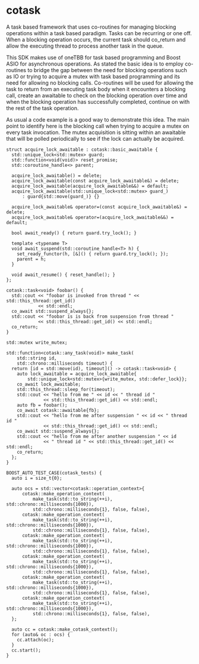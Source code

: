 # cotask
A task based framework that uses co-routines for managing blocking operations within a task based paradigm.  Tasks can be recurring or one off.  When a blocking operation occurs, the current task should co_return and allow the executing thread to process another task in the queue.

This SDK makes use of oneTBB for task based programming and Boost ASIO for asynchronous operations.  As stated the basic idea is to employ co-routines to bridge the gap between the need for blocking operations such as IO or trying to acquire a mutex with task based programming and its need for allowing no blocking calls.  Co-routines will be used for allowing the task to return from an executing task body when it encounters a blocking call, create an awaitable to check on the blocking operation over time and when the blocking operation has successfully completed, continue on with the rest of the task operation.

As usual a code example is a good way to demonstrate this idea.  The main point to identify here is the blocking call when trying to acquire a mutex on every task invocation.  The mutex acquisition is sitting within an awaitable that will be polled periodically to see if the lock can actually be acquired.

```
struct acquire_lock_awaitable : cotask::basic_awaitable {
  std::unique_lock<std::mutex> guard;
  std::function<void(void)> reset_promise;
  std::coroutine_handle<> parent;

  acquire_lock_awaitable() = delete;
  acquire_lock_awaitable(const acquire_lock_awaitable&) = delete;
  acquire_lock_awaitable(acquire_lock_awaitable&&) = default;
  acquire_lock_awaitable(std::unique_lock<std::mutex> guard_)
      : guard{std::move(guard_)} {}

  acquire_lock_awaitable& operator=(const acquire_lock_awaitable&) = delete;
  acquire_lock_awaitable& operator=(acquire_lock_awaitable&&) = default;

  bool await_ready() { return guard.try_lock(); }

  template <typename T>
  void await_suspend(std::coroutine_handle<T> h) {
    set_ready_functor(h, [&]() { return guard.try_lock(); });
    parent = h;
  }

  void await_resume() { reset_handle(); }
};

cotask::task<void> foobar() {
  std::cout << "foobar is invoked from thread " << std::this_thread::get_id()
            << std::endl;
  co_await std::suspend_always{};
  std::cout << "foobar is is back from suspension from thread "
            << std::this_thread::get_id() << std::endl;
  co_return;
}

std::mutex write_mutex;

std::function<cotask::any_task(void)> make_task(
    std::string id,
    std::chrono::milliseconds timeout) {
  return [id = std::move(id), timeout]() -> cotask::task<void> {
    auto lock_awaitable = acquire_lock_awaitable{
        std::unique_lock<std::mutex>{write_mutex, std::defer_lock}};
    co_await lock_awaitable;
    std::this_thread::sleep_for(timeout);
    std::cout << "hello from me " << id << " thread id "
              << std::this_thread::get_id() << std::endl;
    auto fb = foobar();
    co_await cotask::awaitable{fb};
    std::cout << "hello from me after suspension " << id << " thread id "
              << std::this_thread::get_id() << std::endl;
    co_await std::suspend_always{};
    std::cout << "hello from me after another suspension " << id
              << " thread id " << std::this_thread::get_id() << std::endl;
    co_return;
  };
}

BOOST_AUTO_TEST_CASE(cotask_tests) {
  auto i = size_t{0};

  auto ocs = std::vector<cotask::operation_context>{
      cotask::make_operation_context(
          make_task(std::to_string(++i), std::chrono::milliseconds{1000}),
          std::chrono::milliseconds{1}, false, false),
      cotask::make_operation_context(
          make_task(std::to_string(++i), std::chrono::milliseconds{1000}),
          std::chrono::milliseconds{1}, false, false),
      cotask::make_operation_context(
          make_task(std::to_string(++i), std::chrono::milliseconds{1000}),
          std::chrono::milliseconds{1}, false, false),
      cotask::make_operation_context(
          make_task(std::to_string(++i), std::chrono::milliseconds{1000}),
          std::chrono::milliseconds{1}, false, false),
      cotask::make_operation_context(
          make_task(std::to_string(++i), std::chrono::milliseconds{1000}),
          std::chrono::milliseconds{1}, false, false),
      cotask::make_operation_context(
          make_task(std::to_string(++i), std::chrono::milliseconds{1000}),
          std::chrono::milliseconds{1}, false, false),
  };

  auto cc = cotask::make_cotask_context();
  for (auto& oc : ocs) {
    cc.attach(oc);
  }
  cc.start();
}
```
